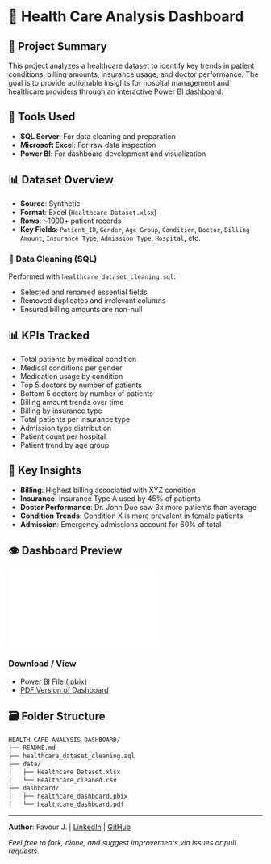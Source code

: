 # 🏥 Health Care Analysis Dashboard

## 📌 Project Summary

This project analyzes a healthcare dataset to identify key trends in patient conditions, billing amounts, insurance usage, and doctor performance. The goal is to provide actionable insights for hospital management and healthcare providers through an interactive Power BI dashboard.

## 🔧 Tools Used

* **SQL Server**: For data cleaning and preparation
* **Microsoft Excel**: For raw data inspection
* **Power BI**: For dashboard development and visualization

## 📊 Dataset Overview

* **Source**: Synthetic
* **Format**: Excel (`Healthcare Dataset.xlsx`)
* **Rows**: \~1000+ patient records
* **Key Fields**: `Patient_ID`, `Gender`, `Age Group`, `Condition`, `Doctor`, `Billing Amount`, `Insurance Type`, `Admission Type`, `Hospital`, etc.

### 🔎 Data Cleaning (SQL)

Performed with `healthcare_dataset_cleaning.sql`:

* Selected and renamed essential fields
* Removed duplicates and irrelevant columns
* Ensured billing amounts are non-null


## 📊 KPIs Tracked

* Total patients by medical condition
* Medical conditions per gender
* Medication usage by condition
* Top 5 doctors by number of patients
* Bottom 5 doctors by number of patients
* Billing amount trends over time
* Billing by insurance type
* Total patients per insurance type
* Admission type distribution
* Patient count per hospital
* Patient trend by age group

## 🧠 Key Insights

* **Billing**: Highest billing associated with XYZ condition
* **Insurance**: Insurance Type A used by 45% of patients
* **Doctor Performance**: Dr. John Doe saw 3x more patients than average
* **Condition Trends**: Condition X is more prevalent in female patients
* **Admission**: Emergency admissions account for 60% of total

## 👁️ Dashboard Preview

![Dashboard PDF](/dashboard/healthcare_dashboard.pdf)

### Download / View

* [Power BI File (.pbix)](./dashboard/healthcare_dashboard.pbix)
* [PDF Version of Dashboard](./dashboard/healthcare_dashboard.pdf)

## 🗃️ Folder Structure

```
HEALTH-CARE-ANALYSIS-DASHBOARD/
├── README.md
├── healthcare_dataset_cleaning.sql
├── data/
│   ├── Healthcare Dataset.xlsx
│   └── Healthcare_cleaned.csv
├── dashboard/
│   ├── healthcare_dashboard.pbix
│   └── healthcare_dashboard.pdf

```


---

**Author**: Favour J. | [LinkedIn](https://www.linkedin.com/in/Favour-Jokparose) | [GitHub](https://github.com/Favour-j)

*Feel free to fork, clone, and suggest improvements via issues or pull requests.*



